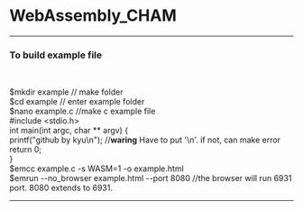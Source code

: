 # WebAssembly_CHAM
<hr>
<h3>To build example file</h3> <br>

$mkdir example // make folder <br>
$cd example // enter example folder <br>
$nano example.c //make c example file <br>
#include <stdio.h> <br>
int main(int argc, char ** argv) {<br>
  printf("github by kyu\n"); //**waring** Have to put '\n'. if not, can make error <br>
  return 0;<br>
}<br>
$emcc example.c -s WASM=1 -o example.html <br>
$emrun --no_browser example.html --port 8080 //the browser will run 6931 port. 8080 extends to 6931. <br>

<hr>
